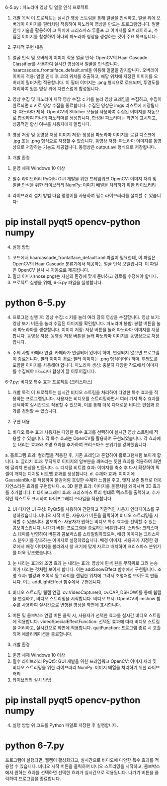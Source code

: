 6-5.py : 파노라마 영상 및 얼굴 인식 프로젝트


1. 개발 목적
 이 프로젝트는 실시간 영상 스트림을 통해 얼굴을 인식하고, 얼굴 위에 오버레이 이미지를 필터처럼 적용하여 파노라마 영상을 만드는 프로그램입니다. 
얼굴 인식 기술을 활용하여 코 위치에 크리스마스 루돌프 코 이미지를 오버레이하고, 수집된 이미지를 합성하여 하나의 파노라마 영상을 생성하는 것이 주요 목표입니다.

2. 구체적 구현 내용
1) 얼굴 인식 및 오버레이 이미지 적용
 얼굴 인식: OpenCV의 Haar Cascade Classifier를 사용하여 실시간 영상에서 얼굴을 인식합니다. haarcascade_frontalface_default.xml을 이용해 얼굴을 감지합니다.
오버레이 이미지 적용: 얼굴 인식 후 코의 위치를 추출하고, 해당 위치에 지정된 이미지를 오버레이 필터처럼 적용합니다. 이 필터 이미지는 .png 형식으로 로드되며, 투명도를 처리하여 원본 영상 위에 자연스럽게 합성됩니다.

2) 영상 수집 및 파노라마 제작
 영상 수집: c 키를 눌러 영상 프레임을 수집하고, 수집이 완료되면 q 키로 영상 수집을 종료합니다. 수집된 영상은 imgs 리스트에 저장됩니다.
파노라마 제작: OpenCV의 Stitcher 모듈을 사용하여 수집된 이미지를 자동으로 합성하여 하나의 파노라마를 생성합니다.
합성된 파노라마는 화면에 표시되고, 성공적인 합성 여부를 사용자에게 알립니다.

3) 영상 저장 및 동영상 저장
 이미지 저장: 생성된 파노라마 이미지를 로컬 디스크에 .jpg 또는 .png 형식으로 저장할 수 있습니다.
 동영상 저장: 파노라마 이미지를 동영상으로 저장하는 기능도 제공합니다. 동영상은 output.avi 형식으로 저장됩니다.

3. 개발 환경
1) 운영 체제
 Windows 10 이상
2) 필수 라이브러리
 PyQt5: GUI 개발을 위한 프레임워크
 OpenCV: 이미지 처리 및 얼굴 인식을 위한 라이브러리
 NumPy: 이미지 배열을 처리하기 위한 라이브러리

 3) 라이브러리 설치 방법
다음 명령어를 사용하여 필수 라이브러리를 설치할 수 있습니다:
# pip install pyqt5 opencv-python numpy

4. 실행 방법
1) 코드에서 haarcascade_frontalface_default.xml 파일이 필요한데, 이 파일은 OpenCV의 Haar Cascade 분류기에서 제공하는 얼굴 인식 모델입니다. 이 파일은 OpenCV 설치 시 자동으로 제공됩니다.
2) 필터 이미지(nose.png)는 자신의 환경에 맞게 준비하고 경로를 수정해야 합니다.
3) 프로젝트 실행을 위해, 6-5.py 파일을 실행합니다.
# python 6-5.py
4) 프로그램 실행 후:
영상 수집: c 키를 눌러 여러 장의 영상을 수집합니다.
영상 보기: 영상 보기 버튼을 눌러 수집된 이미지를 확인합니다.
파노라마 봉합: 봉합 버튼을 눌러 파노라마를 생성합니다.
이미지 저장: 저장 버튼을 눌러 파노라마 이미지를 저장합니다.
동영상 저장: 동영상 저장 버튼을 눌러 파노라마 이미지를 동영상으로 저장합니다.

5. 주의 사항
카메라 연결: 카메라가 연결되어 있어야 하며, 연결되지 않으면 프로그램이 종료됩니다.
필터 이미지 경로: 필터 이미지는 .png 형식이어야 하며, 투명도를 포함한 이미지를 사용해야 합니다.
파노라마 생성: 충분히 다양한 각도에서 이미지를 수집해야 파노라마 합성이 잘 이루어집니다.

6-7.py: 비디오 특수 효과 프로젝트 (크리스마스)


1. 개발 목적
이 프로젝트는 실시간 비디오 스트림을 처리하여 다양한 특수 효과를 적용하는 프로그램입니다.
 사용자는 비디오를 스트리밍하면서 여러 가지 특수 효과를 선택하여 실시간으로 적용할 수 있으며, 이를 통해 더욱 다채로운 비디오 편집과 효과를 경험할 수 있습니다.

2. 구현 내용
1) 비디오 특수 효과
사용자는 다양한 특수 효과를 선택하여 실시간 영상 스트림에 적용할 수 있습니다. 각 특수 효과는 OpenCV를 활용하여 구현되었습니다.
각 효과에 눈 내리는 효과와 조명 효과를 추가하여 크리스마스 분위기를 강화했습니다.

a. 홀로그램 효과: 컬러맵을 적용한 후, 기존 프레임과 혼합하여 홀로그램처럼 보이게 합니다.
b. 글리치 효과: 무작위로 이미지의 일부분을 깨뜨리는 듯한 효과를 적용하여 화면에 글리치 현상을 만듭니다.
c. 디지털 비트맵 효과: 이미지를 축소 후 다시 확장하여 픽셀이 깨지는 디지털 비트맵 효과를 생성합니다.
d. 수채화 효과: 이미지에 GaussianBlur를 적용하여 물감처럼 흐릿한 수채화 느낌을 주고, 엣지 보존 필터로 더욱 자연스러운 효과를 구현합니다.
e. 3D 물결 효과: 이미지를 물결처럼 왜곡시켜 3D 효과를 추가합니다.
f. 타이포그래피 효과: 크리스마스 트리 형태로 텍스트를 출력하고, 추가적인 텍스트도 표시하여 타이포그래피 스타일을 적용합니다.

2) UI 디자인
UI 구성: PyQt5를 사용하여 간단하고 직관적인 사용자 인터페이스를 구성하였습니다.
비디오 시작 버튼: 사용자가 버튼을 클릭하여 비디오 스트리밍을 시작할 수 있습니다.
콤보박스: 사용자가 원하는 비디오 특수 효과를 선택할 수 있는 콤보박스입니다.
나가기 버튼: 프로그램을 종료하는 버튼입니다.
스타일: 크리스마스 테마를 반영하여 버튼과 콤보박스를 스타일링하였으며, 배경 이미지는 크리스마스 분위기를 강조하는 이미지로 설정하였습니다.
배경 이미지: 사용자가 지정한 경로에서 배경 이미지를 불러와서 창 크기에 맞게 자르고 배치하여 크리스마스 분위기를 더욱 강조했습니다.

3) 눈 내리는 효과와 조명 효과
눈 내리는 효과: 영상에 흰색 원을 무작위로 그려 눈송이가 내리는 것처럼 보이게 합니다. 이는 addSnowEffect 함수에서 구현됩니다.
조명 효과: 빨강과 초록색 동그라미를 랜덤한 위치에 그려서 조명처럼 보이도록 만듭니다. 이는 addLightEffect 함수에서 구현됩니다.

4) 비디오 스트리밍
웹캠 연결: cv.VideoCapture(0, cv.CAP_DSHOW)를 통해 웹캠을 연결하고, 비디오 스트리밍을 시작합니다.
비디오 표시: OpenCV의 imshow 함수를 사용하여 실시간으로 변형된 영상을 화면에 표시합니다.

5) 버튼 및 콤보박스 연결
버튼 클릭 시, 사용자가 선택한 효과를 실시간 비디오 스트림에 적용합니다.
videoSpecialEffectFunction: 선택된 효과에 따라 비디오 스트림을 처리하고, 실시간으로 화면에 적용합니다.
quitFunction: 프로그램 종료 시 호출되어 애플리케이션을 종료합니다.

3. 개발 환경
1) 운영 체제
Windows 10 이상
2) 필수 라이브러리
PyQt5: GUI 개발을 위한 프레임워크
OpenCV: 이미지 처리 및 비디오 스트리밍을 위한 라이브러리
NumPy: 이미지 배열을 처리하기 위한 라이브러리
3) 라이브러리 설치 방법
# pip install pyqt5 opencv-python numpy
4. 실행 방법
위 코드를 Python 파일로 저장한 후 실행합니다.
# python 6-7.py
프로그램이 실행되면, 웹캠이 활성화되고, 실시간으로 비디오에 다양한 특수 효과를 적용할 수 있습니다.
비디오 시작 버튼을 클릭하여 비디오 스트리밍을 시작하고, 콤보박스에서 원하는 효과를 선택하면 선택한 효과가 실시간으로 적용됩니다.
나가기 버튼을 클릭하여 프로그램을 종료합니다.
